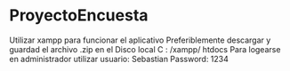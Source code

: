 # ProyectoEncuesta
Utilizar xampp para funcionar el aplicativo
Preferiblemente descargar y guardad el archivo .zip en el Disco local C : /xampp/ htdocs
Para logearse en administrador utilizar
 usuario: Sebastian
 Password: 1234

 
